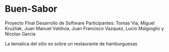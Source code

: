# Buen-Sabor
 Proyecto FInal Desarrollo de Software
Participantes: Tomas Via, Miguel Kruzliak, Juan Manuel Valdivia, Juan Francisco Vazquez, Lucio Malgioglio y Nicolas Garcia

La tematica del sitio es sobre un restaurante de hamburguesas
